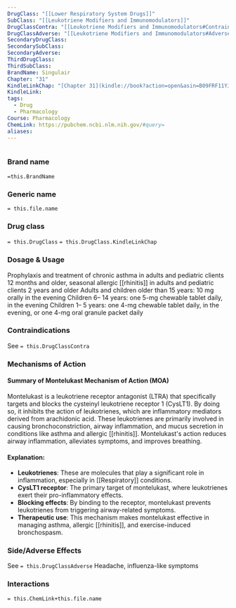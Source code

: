 ```yaml
---
DrugClass: "[[Lower Respiratory System Drugs]]"
SubClass: "[[Leukotriene Modifiers and Immunomodulators]]"
DrugClassContra: "[[Leukotriene Modifiers and Immunomodulators#Contraindications]]"
DrugClassAdverse: "[[Leukotriene Modifiers and Immunomodulators#Adverse Reactions]]"
SecondaryDrugClass: 
SecondarySubClass: 
SecondaryAdverse: 
ThirdDrugClass: 
ThirdSubClass: 
BrandName: Singulair
Chapter: "31"
KindleLinkChap: "[Chapter 31](kindle://book?action=open&asin=B09FRF11YJ&location=16553)"
KindleLink: 
tags:
  - Drug
  - Pharmacology
Course: Pharmacology
ChemLink: https://pubchem.ncbi.nlm.nih.gov/#query=
aliases:
---
```

```smiles

```

### Brand name
`=this.BrandName`

### Generic name
`= this.file.name`

### Drug class 
`= this.DrugClass`
	`= this.DrugClass.KindleLinkChap`

### Dosage & Usage
Prophylaxis and treatment of chronic asthma in adults and pediatric clients 12 months and older, seasonal allergic [[rhinitis]] in adults and pediatric clients 2 years and older
Adults and children older than 15 years: 10 mg orally in the evening 
Children 6– 14 years: one 5-mg chewable tablet daily, in the evening 
Children 1– 5 years: one 4-mg chewable tablet daily, in the evening, or one 4-mg oral granule packet daily

### Contraindications
See `= this.DrugClassContra`

### Mechanisms of Action
#### Summary of Montelukast Mechanism of Action (MOA)

Montelukast is a leukotriene receptor antagonist (LTRA) that specifically targets and blocks the cysteinyl leukotriene receptor 1 (CysLT1). By doing so, it inhibits the action of leukotrienes, which are inflammatory mediators derived from arachidonic acid. These leukotrienes are primarily involved in causing bronchoconstriction, airway inflammation, and mucus secretion in conditions like asthma and allergic [[rhinitis]]. Montelukast's action reduces airway inflammation, alleviates symptoms, and improves breathing.

#### Explanation:

- **Leukotrienes**: These are molecules that play a significant role in inflammation, especially in [[Respiratory]] conditions.
- **CysLT1 receptor**: The primary target of montelukast, where leukotrienes exert their pro-inflammatory effects.
- **Blocking effects**: By binding to the receptor, montelukast prevents leukotrienes from triggering airway-related symptoms.
- **Therapeutic use**: This mechanism makes montelukast effective in managing asthma, allergic [[rhinitis]], and exercise-induced bronchospasm.
### Side/Adverse Effects
See `= this.DrugClassAdverse`
Headache, influenza-like symptoms

### Interactions

`= this.ChemLink+this.file.name`

 